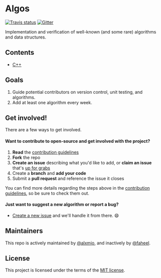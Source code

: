 # Algos

[![Travis status][travis-shield]][travis-link]
[![Gitter](https://img.shields.io/gitter/room/Algos/Algos.svg?style=for-the-badge)](https://gitter.im/Algos-f)

Implementation and verification of well-known (and some rare) algorithms and data structures.

## Contents

* [C++](C++)

## Goals

1. Guide potential contributors on version control, unit testing, and algorithms.
1. Add at least one algorithm every week.

## Get involved!

There are a few ways to get involved.

#### Want to contribute to open-source and get involved with the project?

1. **Read** the [contribution guidelines][contrib-guide]
1. **Fork** the repo
1. **Create an issue** describing what you'd like to add, or **claim an issue** that's [up for grabs][up-for-grabs]
1. Create a **branch** and **add your code**
1. Submit a **pull request** and reference the issue it closes

You can find more details regarding the steps above in the [contribution
guidelines][contrib-guide], so be sure to check them out.

#### Just want to suggest a new algorithm or report a bug?

- [Create a new issue](https://github.com/faheel/Algos/issues/new) and we'll
handle it from there. :smile:

## Maintainers

This repo is actively maintained by [@alxmjo](https://github.com/alxmjo), and inactively by [@faheel](https://github.com/faheel).

## License

This project is licensed under the terms of the [MIT license](LICENSE.md).

[travis-shield]: https://img.shields.io/travis/faheel/Algos.svg?style=for-the-badge
[travis-link]: https://travis-ci.org/faheel/Algos
[contrib-guide]: .github/CONTRIBUTING.md
[up-for-grabs]: https://github.com/faheel/Algos/labels/Up%20for%20grabs